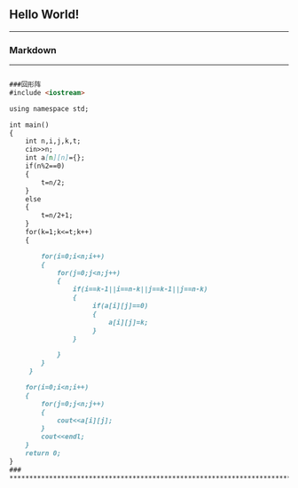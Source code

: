 ## Hello World!
********************************************************************************************

### Markdown

********************************************************************************************

```markdown

###回形阵
#include <iostream>

using namespace std;

int main()
{
    int n,i,j,k,t;
    cin>>n;
    int a[n][n]={};
    if(n%2==0)
    {
        t=n/2;
    }
    else
    {
        t=n/2+1;
    }
    for(k=1;k<=t;k++)
    {

        for(i=0;i<n;i++)
        {
            for(j=0;j<n;j++)
            {
                if(i==k-1||i==n-k||j==k-1||j==n-k)
                {
                     if(a[i][j]==0)
                     {
                         a[i][j]=k;
                     }
                }

            }
        }
     }

    for(i=0;i<n;i++)
    {
        for(j=0;j<n;j++)
        {
            cout<<a[i][j];
        }
        cout<<endl;
    }
    return 0;
}
###
**********************************************************************************************
